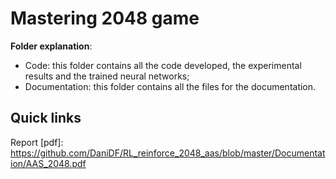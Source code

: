 # Mastering 2048 game

__Folder explanation__:

* Code: this folder contains all the code developed, the experimental results and the trained neural networks;
* Documentation: this folder contains all the files for the documentation.



## Quick links

Report [pdf]: https://github.com/DaniDF/RL_reinforce_2048_aas/blob/master/Documentation/AAS_2048.pdf